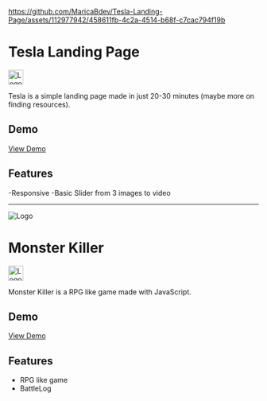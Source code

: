 https://github.com/MaricaBdev/Tesla-Landing-Page/assets/112977942/458611fb-4c2a-4514-b68f-c7cac794f19b


# Tesla Landing Page
<img src="https://en.wikipedia.org/wiki/React_%28software%29#/media/File:React_Logo_SVG.svg" alt="Logo" width="30" >

Tesla is a simple landing page made in just 20-30 minutes (maybe more on finding resources).


## Demo

<a href="https://monster-slayer-mb.netlify.app">View Demo</a>


## Features

-Responsive
-Basic Slider from 3 images to video




<hr>

![Logo](https://i.ibb.co/pR7gZ09/Captur-de-ecran-din-2024-02-23-la-20-30-03.png)



# Monster Killer
<img src="https://upload.wikimedia.org/wikipedia/commons/6/6a/JavaScript-logo.png" alt="Logo" width="30" >

Monster Killer is a RPG like game made with JavaScript.


## Demo

<a href="https://tesla-landing-page-lake.vercel.app">View Demo</a>


## Features

- RPG like game
- BattleLog


